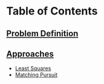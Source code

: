 # Table of Contents

## [Problem Definition](./readmes/01_problem_definition.md)
## [Approaches]()
   - [Least Squares](./readmes/02_least_squares.md)
   - [Matching Pursuit](./readmes/03_matching_pursuit.md)